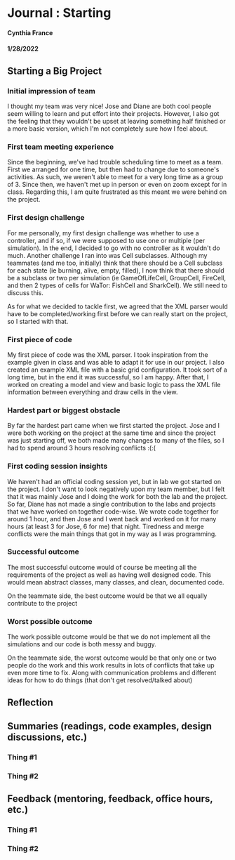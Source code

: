 # Journal : Starting
#### Cynthia France
#### 1/28/2022


## Starting a Big Project

### Initial impression of team
I thought my team was very nice! Jose and Diane are both cool people seem willing to learn and put
effort into their projects. However, I also got the feeling that they wouldn't be upset at leaving
something half finished or a more basic version, which I'm not completely sure how I feel about.

### First team meeting experience
Since the beginning, we've had trouble scheduling time to meet as a team. First we arranged for one
time, but then had to change due to someone's activities. As such, we weren't able to meet for a 
very long time as a group of 3. Since then, we haven't met up in person or even on zoom except for
in class. Regarding this, I am quite frustrated as this meant we were behind on the project.

### First design challenge
For me personally, my first design challenge was whether to use a controller, and if so, 
if we were supposed to use one or multiple (per simulation). In the end, I decided to go with no
controller as it wouldn't do much. Another challenge I ran into was Cell subclasses. Although my
teammates (and me too, initially) think that there should be a Cell subclass for each state (ie 
burning, alive, empty, filled), I now think that there should be a subclass or two per simulation
(ie GameOfLifeCell, GroupCell, FireCell, and then 2 types of cells for WaTor: FishCell and SharkCell).
We still need to discuss this.

As for what we decided to tackle first, we agreed that the XML parser would have to be completed/working
first before we can really start on the project, so I started with that.

### First piece of code
My first piece of code was the XML parser. I took inspiration from the example given in class and was
able to adapt it for use in our project. I also created an example XML file with a basic grid 
configuration. It took sort of a long time, but in the end it was successful, so I am happy. After that,
I worked on creating a model and view and basic logic to pass the XML file information between 
everything and draw cells in the view.

### Hardest part or biggest obstacle
By far the hardest part came when we first started the project. Jose and I were both working on the
project at the same time and since the project was just starting off, we both made many changes to many 
of the files, so I had to spend around 3 hours resolving conflicts :(:(

### First coding session insights
We haven't had an official coding session yet, but in lab we got started on the project. I don't
want to look negatively upon my team member, but I felt that it was mainly Jose and I doing the work
for both the lab and the project. So far, Diane has not made a single contribution to the labs and 
projects that we have worked on together code-wise. We wrote code together for around 1 hour, and then
Jose and I went back and worked on it for many hours (at least 3 for Jose, 6 for me) that night. 
Tiredness and merge conflicts were the main things that got in my way as I was programming.

### Successful outcome
The most successful outcome would of course be meeting all the requirements of the project as well
as having well designed code. This would mean abstract classes, many classes, and clean, documented code.

On the teammate side, the best outcome would be that we all equally contribute to the project

### Worst possible outcome
The work possible outcome would be that we do not implement all the simulations and our code is
both messy and buggy. 

On the teammate side, the worst outcome would be that only one or two people do the work and this
work results in lots of conflicts that take up even more time to fix. Along with communication 
problems and different ideas for how to do things (that don't get resolved/talked about)


## Reflection


## Summaries (readings, code examples, design discussions, etc.)

### Thing #1

### Thing #2



## Feedback (mentoring, feedback, office hours, etc.)

### Thing #1

### Thing #2

